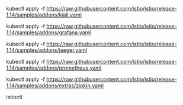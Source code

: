 kubectl apply -f https://raw.githubusercontent.com/istio/istio/release-1.14/samples/addons/kiali.yaml

kubectl apply -f https://raw.githubusercontent.com/istio/istio/release-1.14/samples/addons/grafana.yaml

kubectl apply -f https://raw.githubusercontent.com/istio/istio/release-1.14/samples/addons/jaeger.yaml

kubectl apply -f https://raw.githubusercontent.com/istio/istio/release-1.14/samples/addons/prometheus.yaml

kubectl apply -f https://raw.githubusercontent.com/istio/istio/release-1.14/samples/addons/extras/zipkin.yaml


istioctl 
